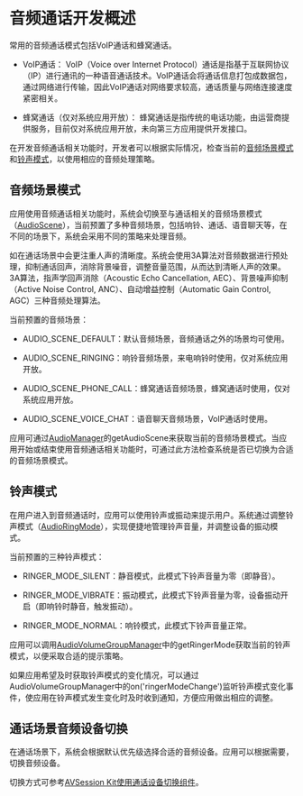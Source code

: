 # 音频通话开发概述
<!--Kit: Audio Kit-->
<!--Subsystem: Multimedia-->
<!--Owner: @songshenke-->
<!--Designer: @caixuejiang; @hao-liangfei; @zhanganxiang-->
<!--Tester: @Filger-->
<!--Adviser: @w_Machine_cc-->

常用的音频通话模式包括VoIP通话和蜂窝通话。

- VoIP通话：
  VoIP（Voice over Internet Protocol）通话是指基于互联网协议（IP）进行通讯的一种语音通话技术。VoIP通话会将通话信息打包成数据包，通过网络进行传输，因此VoIP通话对网络要求较高，通话质量与网络连接速度紧密相关。

- 蜂窝通话（仅对系统应用开放）：
  蜂窝通话是指传统的电话功能，由运营商提供服务，目前仅对系统应用开放，未向第三方应用提供开发接口。

在开发音频通话相关功能时，开发者可以根据实际情况，检查当前的[音频场景模式](#音频场景模式)和[铃声模式](#铃声模式)，以使用相应的音频处理策略。

## 音频场景模式

应用使用音频通话相关功能时，系统会切换至与通话相关的音频场景模式（[AudioScene](../../reference/apis-audio-kit/arkts-apis-audio-e.md#audioscene8)），当前预置了多种音频场景，包括响铃、通话、语音聊天等，在不同的场景下，系统会采用不同的策略来处理音频。

如在通话场景中会更注重人声的清晰度。系统会使用3A算法对音频数据进行预处理，抑制通话回声，消除背景噪音，调整音量范围，从而达到清晰人声的效果。3A算法，指声学回声消除（Acoustic Echo Cancellation, AEC）、背景噪声抑制（Active Noise Control, ANC）、自动增益控制（Automatic Gain Control, AGC）三种音频处理算法。

当前预置的音频场景：

- AUDIO_SCENE_DEFAULT：默认音频场景，音频通话之外的场景均可使用。<!--Del-->

- AUDIO_SCENE_RINGING：响铃音频场景，来电响铃时使用，仅对系统应用开放。

- AUDIO_SCENE_PHONE_CALL：蜂窝通话音频场景，蜂窝通话时使用，仅对系统应用开放。<!--DelEnd-->

- AUDIO_SCENE_VOICE_CHAT：语音聊天音频场景，VoIP通话时使用。

应用可通过[AudioManager](../../reference/apis-audio-kit/arkts-apis-audio-AudioManager.md)的getAudioScene来获取当前的音频场景模式。当应用开始或结束使用音频通话相关功能时，可通过此方法检查系统是否已切换为合适的音频场景模式。

## 铃声模式

在用户进入到音频通话时，应用可以使用铃声或振动来提示用户。系统通过调整铃声模式（[AudioRingMode](../../reference/apis-audio-kit/arkts-apis-audio-e.md#audioringmode)），实现便捷地管理铃声音量，并调整设备的振动模式。

当前预置的三种铃声模式：

- RINGER_MODE_SILENT：静音模式，此模式下铃声音量为零（即静音）。

- RINGER_MODE_VIBRATE：振动模式，此模式下铃声音量为零，设备振动开启（即响铃时静音，触发振动）。

- RINGER_MODE_NORMAL：响铃模式，此模式下铃声音量正常。

应用可以调用[AudioVolumeGroupManager](../../reference/apis-audio-kit/arkts-apis-audio-AudioVolumeGroupManager.md)中的getRingerMode获取当前的铃声模式，以便采取合适的提示策略。

如果应用希望及时获取铃声模式的变化情况，可以通过AudioVolumeGroupManager中的on('ringerModeChange')监听铃声模式变化事件，使应用在铃声模式发生变化时及时收到通知，方便应用做出相应的调整。

## 通话场景音频设备切换

在通话场景下，系统会根据默认优先级选择合适的音频设备。应用可以根据需要，切换音频设备。

切换方式可参考[AVSession Kit使用通话设备切换组件](../avsession/using-switch-call-devices.md)。
